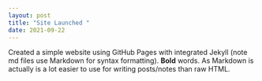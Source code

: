 ```yaml
---
layout: post
title: "Site Launched "
date: 2021-09-22
---
```

Created a simple website using GitHub Pages with integrated Jekyll (note md files use Markdown for syntax formatting).  **Bold** words.  As Markdown is actually is a lot easier to use for writing posts/notes than raw HTML.
